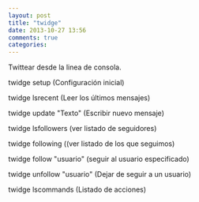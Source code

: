 ```yaml
---
layout: post
title: "twidge"
date: 2013-10-27 13:56
comments: true
categories: 
---
```

Twittear desde la linea de consola. 

twidge setup (Configuración inicial) 

twidge lsrecent (Leer los últimos mensajes) 

twidge update "Texto" (Escribir nuevo mensaje) 

twidge lsfollowers (ver listado de seguidores) 

twidge following ((ver listado de los que seguimos) 

twidge follow "usuario" (seguir al usuario especificado) 

twidge unfollow "usuario" (Dejar de seguir a un usuario) 

twidge lscommands (Listado de acciones)

